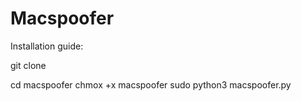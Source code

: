# Macspoofer

Installation guide:

git clone 

cd macspoofer
chmox +x macspoofer
sudo python3 macspoofer.py

